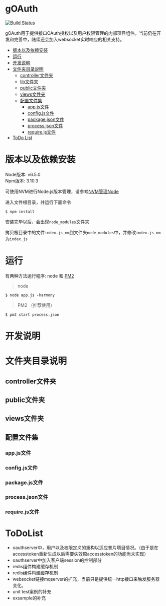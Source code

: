 # gOAuth

[![Build Status](https://travis-ci.org/golden-tech-native/gOAuth.svg?branch=master)](https://travis-ci.org/golden-tech-native/gOAuth) </br>

gOAuth用于提供接口OAuth授权以及用户权限管理的内部项目组件。当前仍在开发和完善中，陆续还会加入websocket实时响应的相关支持。

* [版本以及依赖安装](https://github.com/golden-tech-native/gOAuth#版本以及依赖安装)
* [运行](https://github.com/golden-tech-native/gOAuth#运行)
* [开发说明](https://github.com/golden-tech-native/gOAuth#开发说明)
* [文件夹目录说明](https://github.com/golden-tech-native/gOAuth#文件夹目录说明)
  * [controller文件夹](https://github.com/golden-tech-native/gOAuth#controller文件夹)
  * [lib文件夹](https://github.com/golden-tech-native/gOAuth#lib文件夹)
  * [public文件夹](https://github.com/golden-tech-native/gOAuth#public文件夹)
  * [views文件夹](https://github.com/golden-tech-native/gOAuth#views文件夹)
  * [配置文件集](https://github.com/golden-tech-native/gOAuth#配置文件集)
    * [app.js文件](https://github.com/golden-tech-native/gOAuth#app.js文件)
    * [config.js文件](https://github.com/golden-tech-native/gOAuth#config.js文件)
    * [package.json文件](https://github.com/golden-tech-native/gOAuth#package.json文件)
    * [process.json文件](https://github.com/golden-tech-native/gOAuth#process.json文件)
    * [require.js文件](https://github.com/golden-tech-native/gOAuth#require.js文件)
* [ToDo List](https://github.com/golden-tech-native/gOAuth#ToDoList)

# 版本以及依赖安装
Node版本: v6.5.0 </br>
Npm版本: 3.10.3 </br>

可使用NVM进行Node.js版本管理，请参考[NVM管理Node](https://github.com/golden-tech-native/dtlib/wiki/4.1-Node.js%E7%89%88%E6%9C%AC%E7%AE%A1%E7%90%86%E5%B7%A5%E5%85%B7NVM%E5%AE%89%E8%A3%85) </br>

进入文件根目录，并运行下面命令</br>
```
$ npm install
```
安装完毕以后，会出现`node_modules`文件夹</br>

拷贝根目录中的文件`index.js_nm`到文件夹`node_modules`中，并修改`index.js_nm`为`index.js`</br>

# 运行
有两种方法运行程序: node 和 [PM2](https://github.com/golden-tech-native/dtlib/wiki/4.2-Node.js%E9%83%A8%E7%BD%B2%E5%B7%A5%E5%85%B7PM2%E5%AE%89%E8%A3%85)

> node
```
$ node app.js -harmony
```
> PM2 （推荐使用）
```
$ pm2 start process.json
```

# 开发说明
# 文件夹目录说明
## controller文件夹
## public文件夹
## views文件夹
## 配置文件集
### app.js文件
### config.js文件
### package.js文件
### process.json文件
### require.js文件
# ToDoList
* oauthserver中，用户以及权限定义的重构以适应普片项目情况。（由于是在accesstoken重新生成以后需要失效原accesstoken的功能尚未实现）</br>
* oauthserver中加入客户端session的控制部分</br>
* redis组件构建缓存机制</br>
* redis组件构建缓存机制</br>
* websocket链接mqserver的扩充，当前只是提供统一http接口来触发服务器变化。</br>
* unit test案例的补充</br>
* exsample的补充</br>
